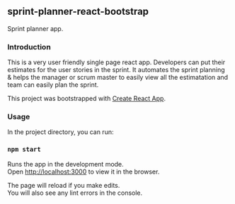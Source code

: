 ## sprint-planner-react-bootstrap
Sprint planner app.

### Introduction

This is a very user friendly single page react app. Developers can put their estimates for the user stories in the sprint.
It automates the sprint planning & helps the manager or scrum master to easily view all the estimatation and team can easily plan the sprint.


This project was bootstrapped with [Create React App](https://github.com/facebook/create-react-app).

### Usage

In the project directory, you can run:

### `npm start`

Runs the app in the development mode.<br />
Open [http://localhost:3000](http://localhost:3000) to view it in the browser.

The page will reload if you make edits.<br />
You will also see any lint errors in the console.
